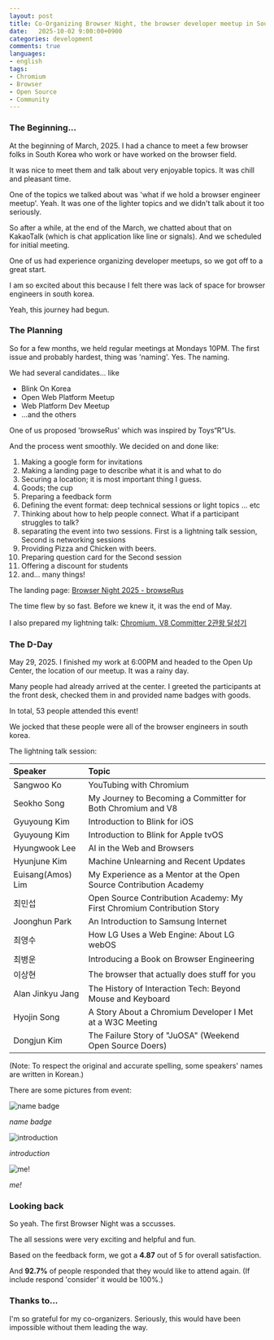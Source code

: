 ```yaml
---
layout: post
title: Co-Organizing Browser Night, the browser developer meetup in South Korea
date:   2025-10-02 9:00:00+0900
categories: development
comments: true
languages:
- english
tags:
- Chromium
- Browser
- Open Source
- Community
---
```


### The Beginning...

At the beginning of March, 2025. I had a chance to meet a few browser folks in South Korea who work or have worked on the browser field.

It was nice to meet them and talk about very enjoyable topics. It was chill and pleasant time.

One of the topics we talked about was 'what if we hold a browser engineer meetup'. Yeah. It was one of the lighter topics and we didn't talk about it too seriously.

So after a while, at the end of the March, we chatted about that on KakaoTalk (which is chat application like line or signals). And we scheduled for initial meeting.

One of us had experience organizing developer meetups, so we got off to a great start.

I am so excited about this because I felt there was lack of space for browser engineers in south korea.

Yeah, this journey had begun.
### The Planning

So for a few months, we held regular meetings at Mondays 10PM.  The first issue and probably hardest, thing was 'naming'. Yes. The naming.

We had several candidates... like

* Blink On Korea
* Open Web Platform Meetup
* Web Platform Dev Meetup
* ...and the others

One of us proposed 'browseRus' which was inspired by Toys“R”Us.

And the process went smoothly. We decided on and done like:

1. Making a google form for invitations
2. Making a landing page to describe what it is and what to do
3. Securing a location; it is most important thing I guess.
4. Goods; the cup
5. Preparing a feedback form
6.  Defining the event format: deep technical sessions or light topics ... etc
7. Thinking about how to help people connect. What if a participant struggles to talk?
8. separating the event into two sessions. First is a lightning talk session, Second is networking sessions
9. Providing Pizza and Chicken with beers.
10. Preparing question card for the Second session
11. Offering a discount for students
12. and... many things!

The landing page: [Browser Night 2025 - browseRus](https://browserus.org/)

The time flew by so fast. Before we knew it, it was the end of May.

I also prepared my lightning talk: [Chromium, V8 Committer 2관왕 달성기](https://docs.google.com/presentation/d/1Rb9wUvIkfcOLnjcCzC-tMWNK1bNykgTYZwSQukyN42Y/edit?usp=sharing)

### The D-Day

May 29, 2025. I finished my work at 6:00PM and headed to the Open Up Center, the location of our meetup. It was a rainy day.

Many people had already arrived at the center. I greeted the participants at the front desk, checked them in and provided name badges with goods. 

In total, 53 people attended this event!

We jocked that these people were all of the browser engineers in south korea.

The lightning talk session:

| Speaker           | Topic                                                                  |
| :---------------- | :--------------------------------------------------------------------- |
| Sangwoo Ko        | YouTubing with Chromium                                                |
| Seokho Song       | My Journey to Becoming a Committer for Both Chromium and V8            |
| Gyuyoung Kim      | Introduction to Blink for iOS                                          |
| Gyuyoung Kim      | Introduction to Blink for Apple tvOS                                   |
| Hyungwook Lee     | AI in the Web and Browsers                                             |
| Hyunjune Kim      | Machine Unlearning and Recent Updates                                  |
| Euisang(Amos) Lim | My Experience as a Mentor at the Open Source Contribution Academy      |
| 최민섭               | Open Source Contribution Academy: My First Chromium Contribution Story |
| Joonghun Park     | An Introduction to Samsung Internet                                    |
| 최영수               | How LG Uses a Web Engine: About LG webOS                               |
| 최병운               | Introducing a Book on Browser Engineering                              |
| 이상현               | The browser that actually does stuff for you                           |
| Alan Jinkyu Jang  | The History of Interaction Tech: Beyond Mouse and Keyboard             |
| Hyojin Song       | A Story About a Chromium Developer I Met at a W3C Meeting              |
| Dongjun Kim       | The Failure Story of "JuOSA" (Weekend Open Source Doers)               |

(Note: To respect the original and accurate spelling, some speakers' names are written in Korean.)

There are some pictures from event:


![name badge](/uploads/2025-10-02/name-badge.jpeg)

*name badge*

![introduction](/uploads/2025-10-02/introduction.jpeg)

*introduction*

![me!](/uploads/2025-10-02/me.JPG)

*me!*


### Looking back

So yeah. The first Browser Night was a sccusses.

The all sessions were very exciting and helpful and fun.

Based on the feedback form, we got a **4.87** out of 5 for overall satisfaction.

And **92.7%** of people responded that they would like to attend again. (If include respond 'consider' it would be 100%.)



### Thanks to...

I'm so grateful for my co-organizers. Seriously, this would have been impossible without them leading the way.